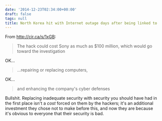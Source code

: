 ```yaml
---
date: '2014-12-23T02:34:00+00:00'
draft: false
tags: null
title: North Korea hit with Internet outage days after being linked to Sony hack
---
```


From http://cir.ca/s/1xGB:

>The hack could cost Sony as much as $100 million, which would go toward the investigation

OK...

>...repairing or replacing computers,

OK...

>and enhancing the company&#x27;s cyber defenses

Bullshit. Replacing inadequate security with security you should have had in the first place isn't a *cost* forced on them by the hackers; it's an additional investment they chose not to make before this, and now they are because it's obvious to everyone that their security is bad.
